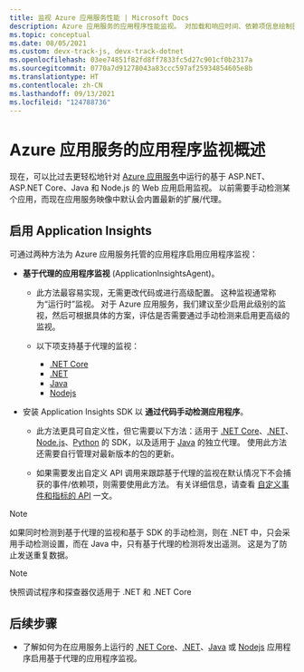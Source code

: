 ```yaml
---
title: 监视 Azure 应用服务性能 | Microsoft Docs
description: Azure 应用服务的应用程序性能监视。 对加载和响应时间、依赖项信息绘制图表，并针对性能设置警报。
ms.topic: conceptual
ms.date: 08/05/2021
ms.custom: devx-track-js, devx-track-dotnet
ms.openlocfilehash: 03ee74851f82fd8ff7833fc5d27c901cf0b2317a
ms.sourcegitcommit: 0770a7d91278043a83ccc597af25934854605e8b
ms.translationtype: HT
ms.contentlocale: zh-CN
ms.lasthandoff: 09/13/2021
ms.locfileid: "124788736"
---
```

# <a name="application-monitoring-for-azure-app-service-overview"></a>Azure 应用服务的应用程序监视概述

现在，可以比过去更轻松地针对 [Azure 应用服务](../../app-service/index.yml)中运行的基于 ASP.NET、ASP.NET Core、Java 和 Node.js 的 Web 应用启用监视。 以前需要手动检测某个应用，而现在应用服务映像中默认会内置最新的扩展/代理。 

## <a name="enable-application-insights"></a>启用 Application Insights

可通过两种方法为 Azure 应用服务托管的应用程序启用应用程序监视：

- **基于代理的应用程序监视** (ApplicationInsightsAgent)。 
 
    - 此方法最容易实现，无需更改代码或进行高级配置。 这种监视通常称为“运行时”监视。 对于 Azure 应用服务，我们建议至少启用此级别的监视，然后可根据具体的方案，评估是否需要通过手动检测来启用更高级的监视。

    - 以下项支持基于代理的监视：
        - [.NET Core](./azure-web-apps-net-core.md)
        - [.NET](./azure-web-apps-net.md)
        - [Java](./azure-web-apps-java.md)
        - [Nodejs](./azure-web-apps-nodejs.md)
    
* 安装 Application Insights SDK 以 **通过代码手动检测应用程序**。

    * 此方法更具可自定义性，但它需要以下方法：适用于 [.NET Core](./asp-net-core.md)、[.NET](./asp-net.md)、[Node.js](./nodejs.md)、[Python](./opencensus-python.md) 的 SDK，以及适用于 [Java](./java-in-process-agent.md) 的独立代理。 使用此方法还需要自行管理对最新版本的包的更新。

    * 如果需要发出自定义 API 调用来跟踪基于代理的监视在默认情况下不会捕获的事件/依赖项，则需要使用此方法。 有关详细信息，请查看 [自定义事件和指标的 API](./api-custom-events-metrics.md) 一文。 

> [!NOTE]
> 如果同时检测到基于代理的监视和基于 SDK 的手动检测，则在 .NET 中，只会采用手动检测设置，而在 Java 中，只有基于代理的检测将发出遥测。 这是为了防止发送重复数据。

> [!NOTE]
> 快照调试程序和探查器仅适用于 .NET 和 .NET Core

## <a name="next-steps"></a>后续步骤
- 了解如何为在应用服务上运行的 [.NET Core](./azure-web-apps-net-core.md)、[.NET](./azure-web-apps-net.md)、[Java](./azure-web-apps-java.md) 或 [Nodejs](./azure-web-apps-nodejs.md) 应用程序启用基于代理的应用程序监视。 
